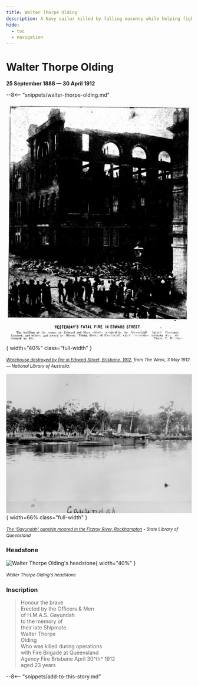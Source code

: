```yaml
---
title: Walter Thorpe Olding
description: A Navy sailor killed by falling masonry while helping fight a fire in Brisbane
hide:
  - toc
  - navigation 
---
```


# Walter Thorpe Olding

**25 September 1888 — 30 April 1912**

--8<-- "snippets/walter-thorpe-olding.md"

![Warehouse destroyed by fire in Edward Street, Brisbane, 1912](../assets/edward-street-fire-1912.jpg){ width="40%" class="full-width" }

*<small>[Warehouse destroyed by fire in Edward Street, Brisbane, 1912](https://trove.nla.gov.au/newspaper/page/21126876), from *The Week*, 3 May 1912. — National Library of Australia.</small>*


![The 'Gayundah' gunship moored in the Fitzroy River, Rockhampton.](../assets/gayundah-ship.jpeg){ width=66% class="full-width" }

*<small>[The 'Gayundah' gunship moored in the Fitzroy River, Rockhampton](https://onesearch.slq.qld.gov.au/permalink/61SLQ_INST/1dejkfd/alma99183513114502061) - State Library of Queensland</small>*

### Headstone

![Walter Thorpe Olding's headstone](../assets/walter-thorpe-olding-headstone.jpeg){ width="40%" }

*<small>Walter Thorpe Olding's headstone</small>*

### Inscription

>Honour the brave <br>
>Erected by the Officers & Men <br>
>of H.M.A.S. Gayundah <br>
>to the memory of  <br>
>their late Shipmate <br>
>Walter Thorpe <br>
>Olding <br>
>Who was killed during operations <br>
>with Fire Brigade at Queensland <br>
>Agency Fire Brisbane April 30^th^ 1912 <br>
>aged 23 years <br>


--8<-- "snippets/add-to-this-story.md"